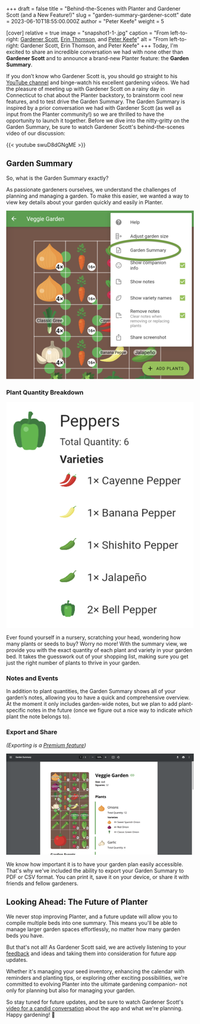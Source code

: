+++
draft = false
title = "Behind-the-Scenes with Planter and Gardener Scott (and a New Feature!)"
slug = "garden-summary-gardener-scott"
date = 2023-06-10T18:55:00.000Z
author = "Peter Keefe"
weight = 5

[cover]
relative = true
image = "snapshot1-1-.jpg"
caption = "From left-to-right: [Gardener Scott](https://www.youtube.com/@GardenerScott), [Erin Thomson](https://blog.planter.garden/author/erin-thomson/), and [Peter Keefe](https://blog.planter.garden/author/peter-keefe/)"
alt = "From left-to-right: Gardener Scott, Erin Thomson, and Peter Keefe"
+++
Today, I'm excited to share an incredible conversation we had with none other than **Gardener Scott** and to announce a brand-new Planter feature: the **Garden Summary**.

If you don’t know who Gardener Scott is, you should go straight to his [YouTube channel](https://www.youtube.com/@GardenerScott) and binge-watch his excellent gardening videos. We had the pleasure of meeting up with Gardener Scott on a rainy day in Connecticut to chat about the Planter backstory, to brainstorm cool new features, and to test drive the Garden Summary. The Garden Summary is inspired by a prior conversation we had with Gardener Scott (as well as input from the Planter community!) so we are thrilled to have the opportunity to launch it together. Before we dive into the nitty-gritty on the Garden Summary, be sure to watch Gardener Scott's behind-the-scenes video of our discussion:

{{< youtube swuD8dGNgME >}}

## Garden Summary

So, what is the Garden Summary exactly?

As passionate gardeners ourselves, we understand the challenges of planning and managing a garden. To make this easier, we wanted a way to view key details about your garden quickly and easily in Planter.

![Screenshot showing how to access the Garden Summary view.](screenshot-2023-06-06-at-4.09.15-pm.png "You can find the new Garden Summary by tapping the ⋮ symbol while viewing any garden.")

### Plant Quantity Breakdown

![Screenshot of the Garden Summary plant quantity view.](screenshot-2023-06-06-at-4.10.59-pm.png "The Garden Summary shows exactly how many of each plant you've got in a bed, and breaks it down by variety.")

Ever found yourself in a nursery, scratching your head, wondering how many plants or seeds to buy? Worry no more! With the summary view, we provide you with the exact quantity of each plant and variety in your garden bed. It takes the guesswork out of your shopping list, making sure you get just the right number of plants to thrive in your garden.

### Notes and Events

In addition to plant quantities, the Garden Summary shows all of your garden’s notes, allowing you to have a quick and comprehensive overview. At the moment it only includes garden-wide notes, but we plan to add plant-specific notes in the future (once we figure out a nice way to indicate *which* plant the note belongs to).

### Export and Share

*(Exporting is a [Premium feature](https://info.planter.garden/account/premium-subscription/))*

![The downloaded Garden Summary PDF.](screenshot-2023-06-06-at-4.57.38-pm.png "Sometimes you just need your plan on physical paper, and that's okay 🖨️.")

We know how important it is to have your garden plan easily accessible. That's why we've included the ability to export your Garden Summary to PDF or CSV format. You can print it, save it on your device, or share it with friends and fellow gardeners. 

## Looking Ahead: The Future of Planter

We never stop improving Planter, and a future update will allow you to compile multiple beds into one summary. This means you'll be able to manage larger garden spaces effortlessly, no matter how many garden beds you have.

But that's not all! As Gardener Scott said, we are actively listening to your [feedback](https://planter.garden/requests) and ideas and taking them into consideration for future app updates.

Whether it's managing your seed inventory, enhancing the calendar with reminders and planting tips, or exploring other exciting possibilities, we're committed to evolving Planter into the ultimate gardening companion- not only for planning but also for managing your garden.

So stay tuned for future updates, and be sure to watch Gardener Scott's [video for a candid conversation](https://youtu.be/swuD8dGNgME) about the app and what we're planning. Happy gardening! 🌱